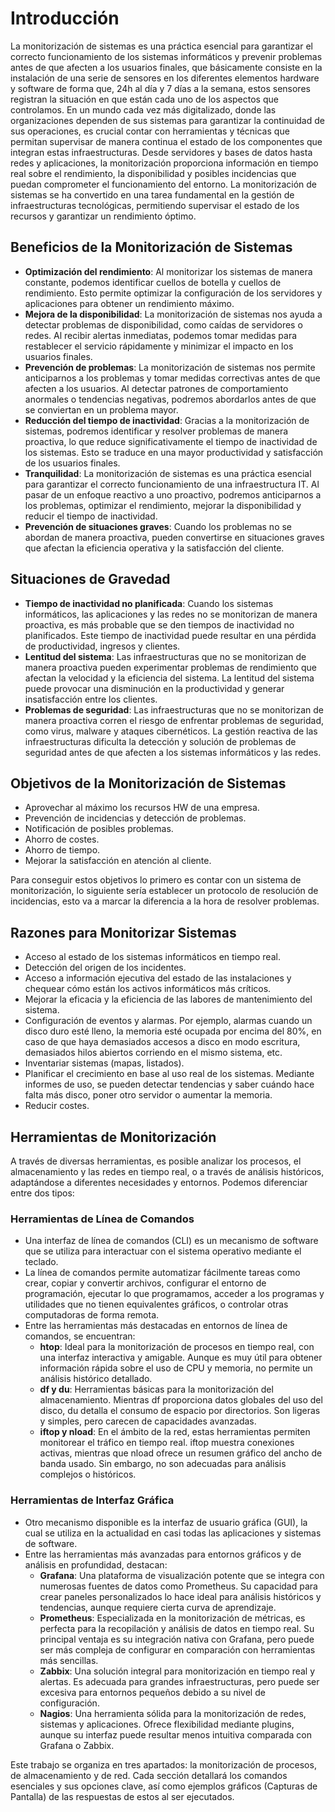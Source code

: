 # Introducción
La monitorización de sistemas es una práctica esencial para garantizar el correcto funcionamiento de los sistemas informáticos y prevenir problemas antes de que afecten a los usuarios finales, que básicamente consiste en la instalación de una serie de sensores en los diferentes elementos hardware y software de forma que, 24h al día y 7 días a la semana, estos sensores registran la situación en que están cada uno de los aspectos que controlamos.
En un mundo cada vez más digitalizado, donde las organizaciones dependen de sus sistemas para garantizar la continuidad de sus operaciones, es crucial contar con herramientas y técnicas que permitan supervisar de manera continua el estado de los componentes que integran estas infraestructuras. Desde servidores y bases de datos hasta redes y aplicaciones, la monitorización proporciona información en tiempo real sobre el rendimiento, la disponibilidad y posibles incidencias que puedan comprometer el funcionamiento del entorno.
La monitorización de sistemas se ha convertido en una tarea fundamental en la gestión de infraestructuras tecnológicas, permitiendo supervisar el estado de los recursos y garantizar un rendimiento óptimo.

## Beneficios de la Monitorización de Sistemas
- **Optimización del rendimiento**: Al monitorizar los sistemas de manera constante, podemos identificar cuellos de botella y cuellos de rendimiento. Esto permite optimizar la configuración de los servidores y aplicaciones para obtener un rendimiento máximo.
- **Mejora de la disponibilidad**: La monitorización de sistemas nos ayuda a detectar problemas de disponibilidad, como caídas de servidores o redes. Al recibir alertas inmediatas, podemos tomar medidas para restablecer el servicio rápidamente y minimizar el impacto en los usuarios finales.
- **Prevención de problemas**: La monitorización de sistemas nos permite anticiparnos a los problemas y tomar medidas correctivas antes de que afecten a los usuarios. Al detectar patrones de comportamiento anormales o tendencias negativas, podremos abordarlos antes de que se conviertan en un problema mayor.
- **Reducción del tiempo de inactividad**: Gracias a la monitorización de sistemas, podremos identificar y resolver problemas de manera proactiva, lo que reduce significativamente el tiempo de inactividad de los sistemas. Esto se traduce en una mayor productividad y satisfacción de los usuarios finales.
- **Tranquilidad**: La monitorización de sistemas es una práctica esencial para garantizar el correcto funcionamiento de una infraestructura IT. Al pasar de un enfoque reactivo a uno proactivo, podremos anticiparnos a los problemas, optimizar el rendimiento, mejorar la disponibilidad y reducir el tiempo de inactividad.
- **Prevención de situaciones graves**: Cuando los problemas no se abordan de manera proactiva, pueden convertirse en situaciones graves que afectan la eficiencia operativa y la satisfacción del cliente.

## Situaciones de Gravedad
- **Tiempo de inactividad no planificada**: Cuando los sistemas informáticos, las aplicaciones y las redes no se monitorizan de manera proactiva, es más probable que se den tiempos de inactividad no planificados. Este tiempo de inactividad puede resultar en una pérdida de productividad, ingresos y clientes.
- **Lentitud del sistema**: Las infraestructuras que no se monitorizan de manera proactiva pueden experimentar problemas de rendimiento que afectan la velocidad y la eficiencia del sistema. La lentitud del sistema puede provocar una disminución en la productividad y generar insatisfacción entre los clientes.
- **Problemas de seguridad**: Las infraestructuras que no se monitorizan de manera proactiva corren el riesgo de enfrentar problemas de seguridad, como virus, malware y ataques cibernéticos. La gestión reactiva de las infraestructuras dificulta la detección y solución de problemas de seguridad antes de que afecten a los sistemas informáticos y las redes.

## Objetivos de la Monitorización de Sistemas
- Aprovechar al máximo los recursos HW de una empresa.
- Prevención de incidencias y detección de problemas.
- Notificación de posibles problemas.
- Ahorro de costes.
- Ahorro de tiempo.
- Mejorar la satisfacción en atención al cliente.

Para conseguir estos objetivos lo primero es contar con un sistema de monitorización, lo siguiente sería establecer un protocolo de resolución de incidencias, esto va a marcar la diferencia a la hora de resolver problemas.

## Razones para Monitorizar Sistemas
- Acceso al estado de los sistemas informáticos en tiempo real.
- Detección del origen de los incidentes.
- Acceso a información ejecutiva del estado de las instalaciones y chequear cómo están los activos informáticos más críticos.
- Mejorar la eficacia y la eficiencia de las labores de mantenimiento del sistema.
- Configuración de eventos y alarmas. Por ejemplo, alarmas cuando un disco duro esté lleno, la memoria esté ocupada por encima del 80%, en caso de que haya demasiados accesos a disco en modo escritura, demasiados hilos abiertos corriendo en el mismo sistema, etc.
- Inventariar sistemas (mapas, listados).
- Planificar el crecimiento en base al uso real de los sistemas. Mediante informes de uso, se pueden detectar tendencias y saber cuándo hace falta más disco, poner otro servidor o aumentar la memoria.
- Reducir costes.

## Herramientas de Monitorización
A través de diversas herramientas, es posible analizar los procesos, el almacenamiento y las redes en tiempo real, o a través de análisis históricos, adaptándose a diferentes necesidades y entornos. Podemos diferenciar entre dos tipos:

### Herramientas de Línea de Comandos
- Una interfaz de línea de comandos (CLI) es un mecanismo de software que se utiliza para interactuar con el sistema operativo mediante el teclado.
- La línea de comandos permite automatizar fácilmente tareas como crear, copiar y convertir archivos, configurar el entorno de programación, ejecutar lo que programamos, acceder a los programas y utilidades que no tienen equivalentes gráficos, o controlar otras computadoras de forma remota.
- Entre las herramientas más destacadas en entornos de línea de comandos, se encuentran:
  - **htop**: Ideal para la monitorización de procesos en tiempo real, con una interfaz interactiva y amigable. Aunque es muy útil para obtener información rápida sobre el uso de CPU y memoria, no permite un análisis histórico detallado.
  - **df y du**: Herramientas básicas para la monitorización del almacenamiento. Mientras df proporciona datos globales del uso del disco, du detalla el consumo de espacio por directorios. Son ligeras y simples, pero carecen de capacidades avanzadas.
  - **iftop y nload**: En el ámbito de la red, estas herramientas permiten monitorear el tráfico en tiempo real. iftop muestra conexiones activas, mientras que nload ofrece un resumen gráfico del ancho de banda usado. Sin embargo, no son adecuadas para análisis complejos o históricos.

### Herramientas de Interfaz Gráfica
- Otro mecanismo disponible es la interfaz de usuario gráfica (GUI), la cual se utiliza en la actualidad en casi todas las aplicaciones y sistemas de software.
- Entre las herramientas más avanzadas para entornos gráficos y de análisis en profundidad, destacan:
  - **Grafana**: Una plataforma de visualización potente que se integra con numerosas fuentes de datos como Prometheus. Su capacidad para crear paneles personalizados lo hace ideal para análisis históricos y tendencias, aunque requiere cierta curva de aprendizaje.
  - **Prometheus**: Especializada en la monitorización de métricas, es perfecta para la recopilación y análisis de datos en tiempo real. Su principal ventaja es su integración nativa con Grafana, pero puede ser más compleja de configurar en comparación con herramientas más sencillas.
  - **Zabbix**: Una solución integral para monitorización en tiempo real y alertas. Es adecuada para grandes infraestructuras, pero puede ser excesiva para entornos pequeños debido a su nivel de configuración.
  - **Nagios**: Una herramienta sólida para la monitorización de redes, sistemas y aplicaciones. Ofrece flexibilidad mediante plugins, aunque su interfaz puede resultar menos intuitiva comparada con Grafana o Zabbix.

Este trabajo se organiza en tres apartados: la monitorización de procesos, de almacenamiento y de red. Cada sección detallará los comandos esenciales y sus opciones clave, así como ejemplos gráficos (Capturas de Pantalla) de las respuestas de estos al ser ejecutados.

